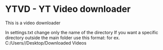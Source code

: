 # YTVD - YT Video downloader

This is a video downloader

In settings.txt change only the name of the directory
If you want a specific directory outside the main folder use this format:
for ex. C:/Users/<User name>/Desktop/Downloaded Videos
